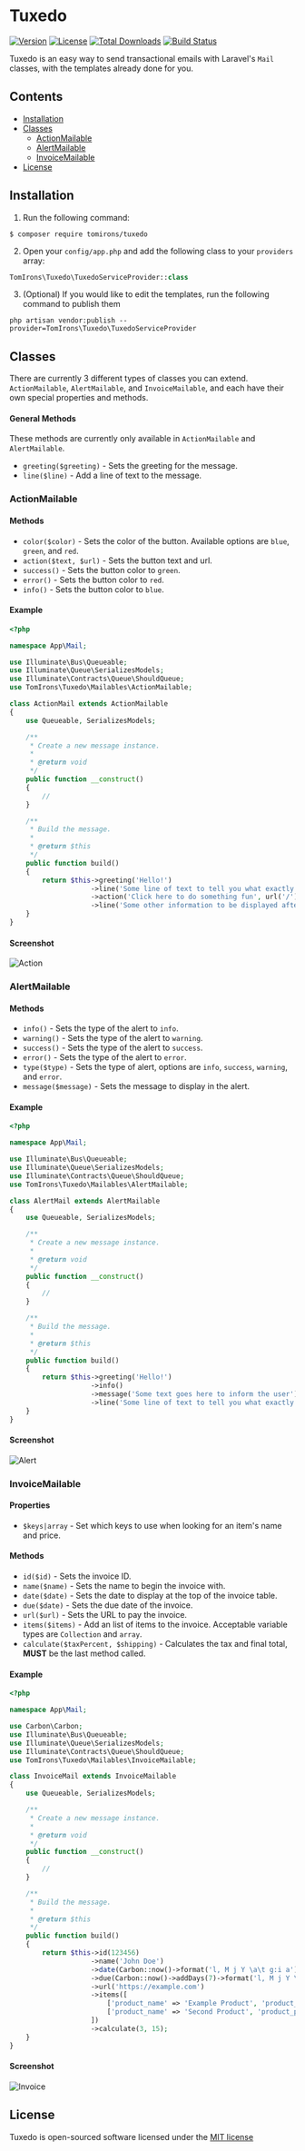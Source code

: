 # Tuxedo
[![Version](https://img.shields.io/packagist/v/tomirons/tuxedo.svg)](https://packagist.org/packages/tomirons/tuxedo)
[![License](https://poser.pugx.org/tomirons/tuxedo/license.svg)](https://packagist.org/packages/tomirons/tuxedo)
[![Total Downloads](https://img.shields.io/packagist/dt/tomirons/tuxedo.svg)](https://packagist.org/packages/tomirons/tuxedo)
[![Build Status](https://travis-ci.org/tomirons/tuxedo.svg?branch=master)](https://travis-ci.org/tomirons/tuxedo)

Tuxedo is an easy way to send transactional emails with Laravel's `Mail` classes, with the templates already done for you.

## Contents

- [Installation](#installation)
- [Classes](#classes)
    - [ActionMailable](#actionmailable)
    - [AlertMailable](#alertmailable)
    - [InvoiceMailable](#invoicemailable)
- [License](#license)

## Installation
1) Run the following command:

````shell
$ composer require tomirons/tuxedo
````
    
2) Open your `config/app.php` and add the following class to your `providers` array:

````php
TomIrons\Tuxedo\TuxedoServiceProvider::class
````
    
3) (Optional) If you would like to edit the templates, run the following command to publish them

````shell
php artisan vendor:publish --provider=TomIrons\Tuxedo\TuxedoServiceProvider
````

## Classes
There are currently 3 different types of classes you can extend. `ActionMailable`, `AlertMailable`, and `InvoiceMailable`, and each have their own special properties and methods.

#### General Methods
These methods are currently only available in `ActionMailable` and `AlertMailable`.
- `greeting($greeting)` - Sets the greeting for the message.
- `line($line)` - Add a line of text to the message.
  
### ActionMailable

#### Methods
- `color($color)` - Sets the color of the button. Available options are `blue`, `green`, and `red`.
- `action($text, $url)` - Sets the button text and url.
- `success()` - Sets the button color to `green`.
- `error()` - Sets the button color to `red`.
- `info()` - Sets the button color to `blue`.
  
#### Example
````php
<?php

namespace App\Mail;

use Illuminate\Bus\Queueable;
use Illuminate\Queue\SerializesModels;
use Illuminate\Contracts\Queue\ShouldQueue;
use TomIrons\Tuxedo\Mailables\ActionMailable;

class ActionMail extends ActionMailable
{
    use Queueable, SerializesModels;

    /**
     * Create a new message instance.
     *
     * @return void
     */
    public function __construct()
    {
        //
    }

    /**
     * Build the message.
     *
     * @return $this
     */
    public function build()
    {
        return $this->greeting('Hello!')
                    ->line('Some line of text to tell you what exactly is going on.')
                    ->action('Click here to do something fun', url('/'))
                    ->line('Some other information to be displayed after the button.');
    }
}
````

#### Screenshot
![Action](https://i.imgur.com/1VHPO0c.png)

### AlertMailable

#### Methods
- `info()` - Sets the type of the alert to `info`.
- `warning()` - Sets the type of the alert to `warning`.
- `success()` - Sets the type of the alert to `success`.
- `error()` - Sets the type of the alert to `error`.
- `type($type)` - Sets the type of alert, options are `info`, `success`, `warning`, and `error`.
- `message($message)` - Sets the message to display in the alert.

#### Example
````php
<?php

namespace App\Mail;

use Illuminate\Bus\Queueable;
use Illuminate\Queue\SerializesModels;
use Illuminate\Contracts\Queue\ShouldQueue;
use TomIrons\Tuxedo\Mailables\AlertMailable;

class AlertMail extends AlertMailable
{
    use Queueable, SerializesModels;

    /**
     * Create a new message instance.
     *
     * @return void
     */
    public function __construct()
    {
        //
    }

    /**
     * Build the message.
     *
     * @return $this
     */
    public function build()
    {
        return $this->greeting('Hello!')
                    ->info()
                    ->message('Some text goes here to inform the user')
                    ->line('Some line of text to tell you what exactly is going on.');
    }
}
````

#### Screenshot
![Alert](https://i.imgur.com/ckOLIxT.png)

### InvoiceMailable

#### Properties
- `$keys|array` - Set which keys to use when looking for an item's name and price.

#### Methods
- `id($id)` - Sets the invoice ID.
- `name($name)` - Sets the name to begin the invoice with.
- `date($date)` - Sets the date to display at the top of the invoice table.
- `due($date)` - Sets the due date of the invoice.
- `url($url)` - Sets the URL to pay the invoice.
- `items($items)` - Add an list of items to the invoice. Acceptable variable types are `Collection` and `array`.
- `calculate($taxPercent, $shipping)` - Calculates the tax and final total, **MUST** be the last method called.

#### Example
````php
<?php

namespace App\Mail;

use Carbon\Carbon;
use Illuminate\Bus\Queueable;
use Illuminate\Queue\SerializesModels;
use Illuminate\Contracts\Queue\ShouldQueue;
use TomIrons\Tuxedo\Mailables\InvoiceMailable;

class InvoiceMail extends InvoiceMailable
{
    use Queueable, SerializesModels;

    /**
     * Create a new message instance.
     *
     * @return void
     */
    public function __construct()
    {
        //
    }

    /**
     * Build the message.
     *
     * @return $this
     */
    public function build()
    {
        return $this->id(123456)
                    ->name('John Doe')
                    ->date(Carbon::now()->format('l, M j Y \a\t g:i a'))
                    ->due(Carbon::now()->addDays(7)->format('l, M j Y \a\t g:i a'))
                    ->url('https://example.com')
                    ->items([
                        ['product_name' => 'Example Product', 'product_price' => 123.99],
                        ['product_name' => 'Second Product', 'product_price' => 321.99]
                    ])
                    ->calculate(3, 15);
    }
}

````

#### Screenshot
![Invoice](https://i.imgur.com/d5S8gJl.png)

## License
Tuxedo is open-sourced software licensed under the [MIT license](http://opensource.org/licenses/MIT)
